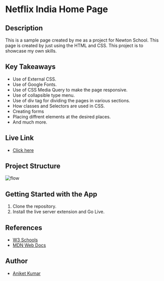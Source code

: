 # Netflix India Home Page

## Description
This is a sample page created by me as a project for Newton 
School. This page is created by just using the HTML and CSS.
This project is to showcase my own skills.


## Key Takeaways

- Use of External CSS. 
- Use of Google Fonts.
- Use of CSS Media Query to make the page responsive.
- Use of collapsible type menu.
- Use of div tag for dividing the pages in various sections.
- How classes and Selectors are used in CSS.
- Creating forms
- Placing diffrent elements at the desired places.
- And much more.


## Live Link

 - [Click here](https://cozy-centaur-3e8a26.netlify.app/)



## Project Structure

![flow](https://user-images.githubusercontent.com/108210905/177208843-40f22daf-d29d-4447-8d00-bf92cf413162.png)

## Getting Started with the App

1. Clone the repository.
2. Install the live server extension and Go Live.

## References

 - [W3 Schools](https://www.w3schools.com/default.asp)
 - [MDN Web Docs](https://developer.mozilla.org/en-US/)


## Author

- [Aniket Kumar](https://github.com/legendaniket)
